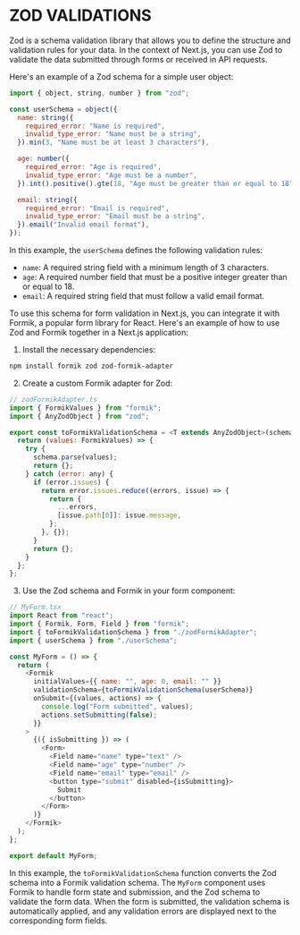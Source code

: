 # ZOD VALIDATIONS

Zod is a schema validation library that allows you to define the structure and validation rules for your data. In the context of Next.js, you can use Zod to validate the data submitted through forms or received in API requests.

Here's an example of a Zod schema for a simple user object:

```javascript
import { object, string, number } from "zod";

const userSchema = object({
  name: string({
    required_error: "Name is required",
    invalid_type_error: "Name must be a string",
  }).min(3, "Name must be at least 3 characters"),

  age: number({
    required_error: "Age is required",
    invalid_type_error: "Age must be a number",
  }).int().positive().gte(18, "Age must be greater than or equal to 18"),

  email: string({
    required_error: "Email is required",
    invalid_type_error: "Email must be a string",
  }).email("Invalid email format"),
});
```

In this example, the `userSchema` defines the following validation rules:

- `name`: A required string field with a minimum length of 3 characters.
- `age`: A required number field that must be a positive integer greater than or equal to 18.
- `email`: A required string field that must follow a valid email format.

To use this schema for form validation in Next.js, you can integrate it with Formik, a popular form library for React. Here's an example of how to use Zod and Formik together in a Next.js application:

1. Install the necessary dependencies:

```bash
npm install formik zod zod-formik-adapter
```

2. Create a custom Formik adapter for Zod:

```javascript
// zodFormikAdapter.ts
import { FormikValues } from "formik";
import { AnyZodObject } from "zod";

export const toFormikValidationSchema = <T extends AnyZodObject>(schema: T) => {
  return (values: FormikValues) => {
    try {
      schema.parse(values);
      return {};
    } catch (error: any) {
      if (error.issues) {
        return error.issues.reduce((errors, issue) => {
          return {
            ...errors,
            [issue.path[0]]: issue.message,
          };
        }, {});
      }
      return {};
    }
  };
};
```

3. Use the Zod schema and Formik in your form component:

```javascript
// MyForm.tsx
import React from "react";
import { Formik, Form, Field } from "formik";
import { toFormikValidationSchema } from "./zodFormikAdapter";
import { userSchema } from "./userSchema";

const MyForm = () => {
  return (
    <Formik
      initialValues={{ name: "", age: 0, email: "" }}
      validationSchema={toFormikValidationSchema(userSchema)}
      onSubmit={(values, actions) => {
        console.log("Form submitted", values);
        actions.setSubmitting(false);
      }}
    >
      {({ isSubmitting }) => (
        <Form>
          <Field name="name" type="text" />
          <Field name="age" type="number" />
          <Field name="email" type="email" />
          <button type="submit" disabled={isSubmitting}>
            Submit
          </button>
        </Form>
      )}
    </Formik>
  );
};

export default MyForm;
```

In this example, the `toFormikValidationSchema` function converts the Zod schema into a Formik validation schema. The `MyForm` component uses Formik to handle form state and submission, and the Zod schema to validate the form data. When the form is submitted, the validation schema is automatically applied, and any validation errors are displayed next to the corresponding form fields.
